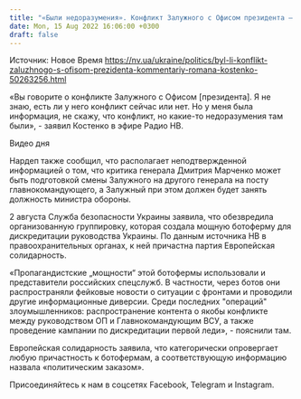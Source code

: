 ```yaml
---
title: "«Были недоразумения». Конфликт Залужного с Офисом президента — комментарий секретаря Комитета Рады по Нацбезопасности"
date: Mon, 15 Aug 2022 16:06:00 +0300
draft: false
---
```

Источник: Новое Время https://nv.ua/ukraine/politics/byl-li-konflikt-zaluzhnogo-s-ofisom-prezidenta-kommentariy-romana-kostenko-50263256.html


«Вы говорите о конфликте Залужного с Офисом [президента]. Я не знаю, есть ли у него конфликт сейчас или нет. Но у меня была информация, не скажу, что конфликт, но какие-то недоразумения там были», - заявил Костенко в эфире Радио НВ.

 Видео дня   

Нардеп также сообщил, что располагает неподтвержденной информацией о том, что критика генерала Дмитрия Марченко может быть подготовкой смены Залужного на другого генерала на посту главнокомандующего, а Залужный при этом должен будет занять должность министра обороны.

2 августа Служба безопасности Украины заявила, что обезвредила организованную группировку, которая создала мощную ботоферму для дискредитации руководства Украины. По данным источника НВ в правоохранительных органах, к ней причастна партия Европейская солидарность.

«Пропагандистские „мощности“ этой ботофермы использовали и представители российских спецслужб. В частности, через ботов они распространяли фейковые новости о ситуации с фронтами и проводили другие информационные диверсии. Среди последних "операций" злоумышленников: распространение контента о якобы конфликте между руководством ОП и Главнокомандующим ВСУ, а также проведение кампании по дискредитации первой леди», - пояснили там.

Европейская солидарность заявила, что категорически опровергает любую причастность к ботофермам, а соответствующую информацию назвала «политическим заказом».

Присоединяйтесь к нам в соцсетях Facebook, Telegram и Instagram.
